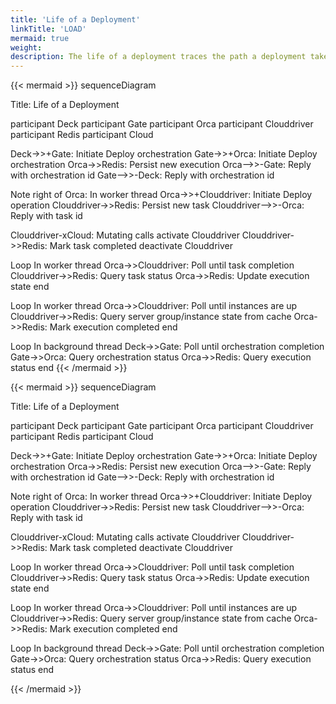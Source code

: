 ```yaml
---
title: 'Life of a Deployment'
linkTitle: 'LOAD'
mermaid: true
weight:
description: The life of a deployment traces the path a deployment takes through the Spinnaker services.
---
```


{{< mermaid >}}
sequenceDiagram

Title: Life of a Deployment

participant Deck
participant Gate
participant Orca
participant Clouddriver
participant Redis
participant Cloud

Deck->>+Gate: Initiate Deploy orchestration
Gate->>+Orca: Initiate Deploy orchestration
Orca->>Redis: Persist new execution
Orca-->>-Gate: Reply with orchestration id
Gate-->>-Deck: Reply with orchestration id

Note right of Orca: In worker thread
Orca->>+Clouddriver: Initiate Deploy operation
Clouddriver->>Redis: Persist new task
Clouddriver-->>-Orca: Reply with task id

Clouddriver-xCloud: Mutating calls
activate Clouddriver
Clouddriver->>Redis: Mark task completed
deactivate Clouddriver

Loop In worker thread
Orca->>Clouddriver: Poll until task completion
Clouddriver->>Redis: Query task status
Orca->>Redis: Update execution state
end

Loop In worker thread
Orca->>Clouddriver: Poll until instances are up
Clouddriver->>Redis: Query server group/instance state from cache
Orca->>Redis: Mark execution completed
end

Loop In background thread
Deck->>Gate: Poll until orchestration completion
Gate->>Orca: Query orchestration status
Orca->>Redis: Query execution status
end
{{< /mermaid >}}

{{< mermaid >}}
sequenceDiagram

Title: Life of a Deployment

participant Deck
participant Gate
participant Orca
participant Clouddriver
participant Redis
participant Cloud

Deck->>+Gate: Initiate Deploy orchestration
Gate->>+Orca: Initiate Deploy orchestration
Orca->>Redis: Persist new execution
Orca-->>-Gate: Reply with orchestration id
Gate-->>-Deck: Reply with orchestration id

Note right of Orca: In worker thread
Orca->>+Clouddriver: Initiate Deploy operation
Clouddriver->>Redis: Persist new task
Clouddriver-->>-Orca: Reply with task id

Clouddriver-xCloud: Mutating calls
activate Clouddriver
Clouddriver->>Redis: Mark task completed
deactivate Clouddriver

Loop In worker thread
Orca->>Clouddriver: Poll until task completion
Clouddriver->>Redis: Query task status
Orca->>Redis: Update execution state
end

Loop In worker thread
Orca->>Clouddriver: Poll until instances are up
Clouddriver->>Redis: Query server group/instance state from cache
Orca->>Redis: Mark execution completed
end

Loop In background thread
Deck->>Gate: Poll until orchestration completion
Gate->>Orca: Query orchestration status
Orca->>Redis: Query execution status
end

{{< /mermaid >}}
